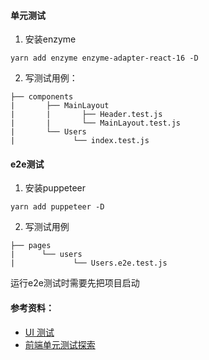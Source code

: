 #### 单元测试
1. 安装enzyme
```
yarn add enzyme enzyme-adapter-react-16 -D
```

2. 写测试用例：
```
├── components     
|       ├── MainLayout          
|       |       ├── Header.test.js                         
|       |       └── MainLayout.test.js        
|       └── Users                        
|             └── index.test.js              
```

#### e2e测试
1. 安装puppeteer
```
yarn add puppeteer -D
```
2. 写测试用例
```
├── pages
|      └── users   
|             └── Users.e2e.test.js      
```
运行e2e测试时需要先把项目启动

#### 参考资料：
+ [UI 测试](https://pro.ant.design/docs/ui-test-cn)
+ [前端单元测试探索](https://github.com/ecmadao/Coding-Guide/blob/master/Notes/UnitTest/前端单元测试探索.md)
